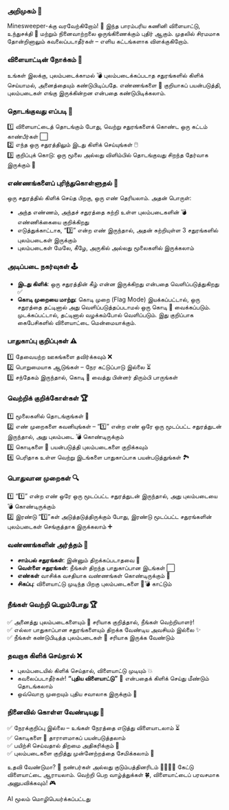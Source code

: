 ### அறிமுகம் 🎉

Minesweeper-க்கு வரவேற்கிறோம்! 🏁 இந்த பாரம்பரிய கணினி விளையாட்டு, உந்துசக்தி 🧠 மற்றும் நினைவாற்றலை ஒருங்கிணைக்கும் புதிர் ஆகும். முதலில் சிரமமாக தோன்றினாலும் கவலைப்படாதீர்கள் – எளிய கட்டங்களாக விளக்குகிறோம்.

### விளையாட்டின் நோக்கம் 🎯

உங்கள் இலக்கு, புலம்படைக்காமல் 💣 புலம்படைக்கப்படாத சதுரங்களில் கிளிக் செய்யாமல், அனைத்தையும் கண்டுபிடிப்பதே. எண்ணங்களை 🔢 குறியாகப் பயன்படுத்தி, புலம்படைகள் எங்கு இருக்கின்றன என்பதை கண்டுபிடிக்கலாம்.

### தொடங்குவது எப்படி 🚀

1️⃣ விளையாட்டைத் தொடங்கும் போது, வெற்று சதுரங்களைக் கொண்ட ஒரு கட்டம் காண்பீர்கள் ⬜  
2️⃣ எந்த ஒரு சதுரத்திலும் இடது கிளிக் செய்யுங்கள் 🖱️  
3️⃣ குறிப்புக் கொடு: ஒரு மூலை அல்லது விளிம்பில் தொடங்குவது சிறந்த தேர்வாக இருக்கும் 🎯

### எண்ணங்களைப் புரிந்துகொள்ளுதல் 🔢

ஒரு சதுரத்தில் கிளிக் செய்த பிறகு, ஒரு எண் தெரியலாம். அதன் பொருள்:

- அந்த எண்ணம், அந்தச் சதுரத்தை சுற்றி உள்ள புலம்படைகளின் 💣 எண்ணிக்கையை குறிக்கிறது
- எடுத்துக்காட்டாக, “3️⃣” என்ற எண் இருந்தால், அதன் சுற்றியுள்ள 3 சதுரங்களில் புலம்படைகள் இருக்கும்
- புலம்படைகள் மேலே, கீழே, அருகில் அல்லது மூலைகளில் இருக்கலாம்

### அடிப்படை நகர்வுகள் 🕹️

- **இடது கிளிக்**: ஒரு சதுரத்தின் கீழ் என்ன இருக்கிறது என்பதை வெளிப்படுத்துகிறது ✅
- **கொடி முறையை மாற்று**: கொடி முறை (Flag Mode) இயக்கப்பட்டால், ஒரு சதுரத்தை தட்டினால் அது வெளிப்படுத்தப்படாமல் ஒரு கொடி 🚩 வைக்கப்படும். முடக்கப்பட்டால், தட்டினால் வழக்கம்போல் வெளிப்படும். இது குறிப்பாக கைபேசிகளில் விளையாட்டை மென்மையாக்கும்.

### பாதுகாப்பு குறிப்புகள் ⚠️

1️⃣ தேவையற்ற ஊகங்களை தவிர்க்கவும் ❌  
2️⃣ பொறுமையாக ஆடுங்கள் – நேர கட்டுப்பாடு இல்லை ⏳  
3️⃣ சந்தேகம் இருந்தால், கொடி 🚩 வைத்து பின்னர் திரும்பி பாருங்கள்

### வெற்றிக் குறிக்கோள்கள் 🏆

1️⃣ மூலைகளில் தொடங்குங்கள் 📐  
2️⃣ எண் முறைகளை கவனியுங்கள் – “1️⃣” என்ற எண் ஒரே ஒரு மூடப்பட்ட சதுரத்துடன் இருந்தால், அது புலம்படை 💣 கொண்டிருக்கும்  
3️⃣ கொடிகளை 🚩 பயன்படுத்தி புலம்படைகளை குறிக்கவும்  
4️⃣ பெரிதாக உள்ள வெற்று இடங்களை பாதுகாப்பாக பயன்படுத்துங்கள் 🏞️

### பொதுவான முறைகள் 🔍

1️⃣ “1️⃣” என்ற எண் ஒரே ஒரு மூடப்பட்ட சதுரத்துடன் இருந்தால், அது புலம்படையை 💣 கொண்டிருக்கும்  
2️⃣ இரண்டு “1️⃣”கள் அடுத்தடுத்திருக்கும் போது, இரண்டு மூடப்பட்ட சதுரங்களின் புலம்படைகள் செங்குத்தாக இருக்கலாம் ➕

### வண்ணங்களின் அர்த்தம் 🎨

- **சாம்பல் சதுரங்கள்**: இன்னும் திறக்கப்படாதவை 🔳
- **வெள்ளை சதுரங்கள்**: நீங்கள் திறந்த பாதுகாப்பான இடங்கள் ⬜
- **எண்கள்** வாசிக்க வசதியாக வண்ணங்கள் கொண்டிருக்கும் 🌈
- **சிகப்பு**: விளையாட்டு முடிந்த பிறகு புலம்படைகளை 🔴💣 காட்டும்

### நீங்கள் வெற்றி பெறும்போது 🏆

✅ அனைத்து புலம்படைகளையும் 🚩 சரியாக குறித்தால், நீங்கள் வெற்றியாளர்!  
✅ எல்லா பாதுகாப்பான சதுரங்களையும் திறக்க வேண்டிய அவசியம் இல்லை ✨  
✅ நீங்கள் கண்டுபிடித்த புலம்படைகள் 🎯 சரியாக இருக்க வேண்டும்

### தவறாக கிளிக் செய்தால் ❌

- புலம்படையில் கிளிக் செய்தால், விளையாட்டு முடியும் 💥
- கவலைப்படாதீர்கள்! **“புதிய விளையாட்டு”** 🔄 என்பதைக் கிளிக் செய்து மீண்டும் தொடங்கலாம்
- ஒவ்வொரு முறையும் புதிய சவாலாக இருக்கும் 🌟

### நினைவில் கொள்ள வேண்டியது 📌

✅ நேரக்குறிப்பு இல்லை – உங்கள் நேரத்தை எடுத்து விளையாடலாம் ⏳  
✅ கொடிகளை 🚩 தாராளமாகப் பயன்படுத்தலாம்  
✅ பயிற்சி செய்வதால் திறமை அதிகரிக்கும் 💪  
✅ புலம்படைகளை குறித்து முன்னேற்றத்தை சேமிக்கலாம் 🏁

உதவி வேண்டுமா? 🤔 நண்பர்கள் அல்லது குடும்பத்தினரிடம் 👨‍👩‍👧‍👦 கேட்டு விளையாட்டை ஆராயலாம். வெற்றி பெற வாழ்த்துக்கள் 🍀, விளையாட்டைப் பரவசமாக அனுபவிக்கவும்! 🎮

AI மூலம் மொழிபெயர்க்கப்பட்டது
